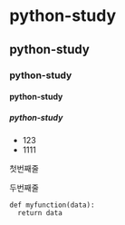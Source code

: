# python-study
## python-study
### python-study
#### python-study
##### python-study
- 123
- 1111

첫번째줄

두번째줄

```
def myfunction(data):
  return data
```
